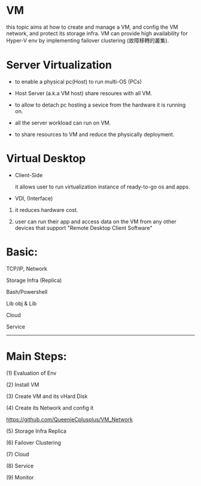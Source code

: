 # VM

this topic aims at how to create and manage a VM, and config the VM network, and protect its storage infra. VM can provide high availability for Hyper-V env by implementing failover clustering (故障移轉的叢集).

# Server Virtualization

* to enable a physical pc(Host) to run multi-OS (PCs)

* Host Server (a.k.a VM host) share resoures with all VM.

* to allow to detach pc hosting a sevice from the hardware it is running on.

* all the server workload can run on VM.

* to share resources to VM and reduce the physically deployment.

# Virtual Desktop

* Client-Side

  it allows user to run virtualization instance of ready-to-go os and apps.

* VDI, (Interface)

 1) it reduces hardware cost.
 
 2) user can run their app and access data on the VM  from any other devices that support "Remote Desktop Client Software"

# Basic:

TCP/IP, Network

Storage Infra (Replica)

Bash/Powershell

Lib obj & Lib

Cloud

Service

------------------------------------------------------------------

# Main Steps:

(1) Evaluation of Env

(2) Install VM 

(3) Create VM and its vHard Disk

(4) Create its Network and config it

https://github.com/QueenieCplusplus/VM_Network

(5) Storage Infra Replica

(6) Failover Clustering

(7) Cloud

(8) Service

(9) Monitor

